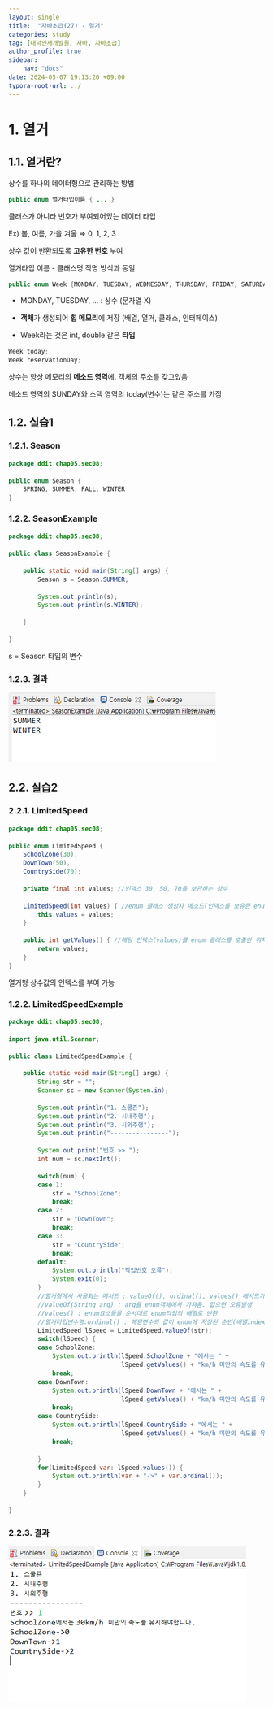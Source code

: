 ```yaml
---
layout: single
title:  "자바초급(27) - 열거"
categories: study
tag: [대덕인재개발원, 자바, 자바초급]
author_profile: true
sidebar:
    nav: "docs"
date: 2024-05-07 19:13:20 +09:00
typora-root-url: ../
---
```




# 1. 열거

## 1.1. 열거란? 

상수를 하나의 데이터형으로 관리하는 방법



```java
public enum 열거타입이름 { ... }
```



클래스가 아니라 번호가 부여되어있는 데이터 타입

Ex) 봄, 여름, 가을 겨울 ⇒ 0, 1, 2, 3

상수 값이 반환되도록 **고유한 번호** 부여

열거타입 이름 - 클래스명 작명 방식과 동일



```java
public enum Week {MONDAY, TUESDAY, WEDNESDAY, THURSDAY, FRIDAY, SATURDAY, SUNDAY}
```

- MONDAY, TUESDAY, ... : 상수 (문자열 X)

- **객체**가 생성되어 **힙 메모리**에 저장 (배열, 열거, 클래스, 인터페이스)

- Week라는 것은 int, double 같은 **타입**

```java
Week today;
Week reservationDay;
```

상수는 항상 메모리의 **메소드 영역**에. 객체의 주소를 갖고있음

메소드 영역의 SUNDAY와 스택 영역의 today(변수)는 같은 주소를 가짐



## 1.2. 실습1

### 1.2.1. Season

```java
package ddit.chap05.sec08;

public enum Season {
	SPRING, SUMMER, FALL, WINTER
}

```

### 1.2.2. SeasonExample

```java
package ddit.chap05.sec08;

public class SeasonExample {

	public static void main(String[] args) {
		Season s = Season.SUMMER;
		
		System.out.println(s);
		System.out.println(s.WINTER);

	}

}

```



s = Season 타입의 변수



### 1.2.3. 결과

![image-20240507190930805](/images/2024-05-07-study-java1-27/image-20240507190930805.png)



## 2.2. 실습2

### 2.2.1. LimitedSpeed

```java
package ddit.chap05.sec08;

public enum LimitedSpeed {
	SchoolZone(30),
	DownTown(50),
	CountrySide(70);
	
	private final int values; //인덱스 30, 50, 70을 보관하는 상수
	
	LimitedSpeed(int values) { //enum 클래스 생성자 메소드(인덱스를 보유한 enum 클래스)
		this.values = values;
	}
	
	public int getValues() { //해당 인덱스(values)를 enum 클래스를 호출한 위치에 반환
		return values;
	}
}


```

열거형 상수값의 인덱스를 부여 가능



### 1.2.2. LimitedSpeedExample

```java
package ddit.chap05.sec08;

import java.util.Scanner;

public class LimitedSpeedExample {

	public static void main(String[] args) {
		String str = "";
		Scanner sc = new Scanner(System.in);
		
		System.out.println("1. 스쿨죤");
		System.out.println("2. 시내주행");
		System.out.println("3. 시외주행");
		System.out.println("----------------");
		
		System.out.print("번호 >> ");
		int num = sc.nextInt();
		
		switch(num) {
		case 1:
			str = "SchoolZone";
			break;
		case 2:
			str = "DownTown";
			break;
		case 3: 
			str = "CountrySide";
			break;
		default:
			System.out.println("작업번호 오류");
			System.exit(0);
		}
		//열거형에서 사용되는 메서드 : valueOf(), ordinal(), values() 메서드가 가장 많이 사용
		//valueOf(String arg) : arg를 enum객체에서 가져옴. 없으면 오류발생
		//values() : enum요소들을 순서대로 enum타입의 배열로 반환
		//열거타입변수명.ordinal() : 해당변수의 값이 enum에 저장된 순번(배열index) 반환 
		LimitedSpeed lSpeed = LimitedSpeed.valueOf(str);
		switch(lSpeed) {
		case SchoolZone:
			System.out.println(lSpeed.SchoolZone + "에서는 " + 
							   lSpeed.getValues() + "km/h 미만의 속도를 유지해야합니다.");
			break;
		case DownTown:
			System.out.println(lSpeed.DownTown + "에서는 " + 
							   lSpeed.getValues() + "km/h 미만의 속도를 유지해야합니다.");
			break;
		case CountrySide:
			System.out.println(lSpeed.CountrySide + "에서는 " + 
							   lSpeed.getValues() + "km/h 미만의 속도를 유지해야합니다.");
			break;
			
		}
		for(LimitedSpeed var: lSpeed.values()) {
			System.out.println(var + "->" + var.ordinal());
		}
	}

}

```



### 2.2.3. 결과

![image-20240507191245915](/images/2024-05-07-study-java1-27/image-20240507191245915.png)
